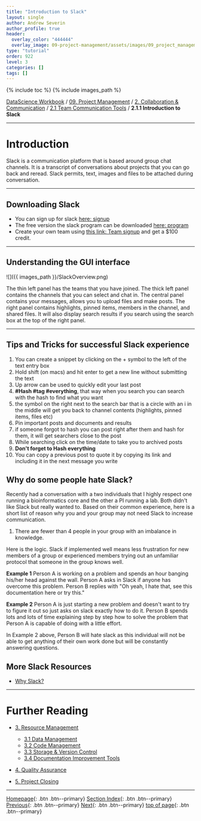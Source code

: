 ```yaml
---
title: "Introduction to Slack"
layout: single
author: Andrew Severin
author_profile: true
header:
  overlay_color: "444444"
  overlay_image: 09-project-management/assets/images/09_project_management_banner.png
type: "tutorial"
order: 922
level: 3
categories: []
tags: []
---
```


{% include toc %}
{% include images_path %}

[DataScience Workbook](https://datascience.101workbook.org/) / [09. Project Management](../00-ProjectManagement-LandingPage.md) / [2. Collaboration & Communication](00-collaboration-communication.md) / [2.1 Team Communication Tools](01-team-communication-tools.md) / **2.1.1 Introduction to Slack**

---


# Introduction

Slack is a communication platform that is based around group chat channels.  It is a transcript of conversations about projects that you can go back and reread.  Slack permits, text, images and files to be attached during conversation.


---
## Downloading Slack

* You can sign up for slack [here: signup](https://slack.com/get-started)
* The free version the slack program can be downloaded [here: program](https://slack.com/downloads/)
* Create your own team using [this link: Team signup](https://slack.com/r/0mklqxar-0tnh0jhj) and get a $100 credit.

---
## Understanding the GUI interface

![]({{ images_path }}/SlackOverview.png)

The thin left panel has the teams that you have joined.  The thick left panel contains the channels that you can select and chat in.  The central panel contains your messages, allows you to upload files and make posts.  The right panel contains highlights, pinned items, members in the channel, and shared files.  It will also display search results if you search using the search box at the top of the right panel.

---

## Tips and Tricks for successful Slack experience


1. You can create a snippet by clicking on the + symbol to the left of the text entry box  
2. Hold shift (on macs) and hit enter to get a new line without submitting the text
3. Up arrow can be used to quickly edit your last post
4. **#Hash #tag #everything**, that way when you search you can search with the hash to find what you want
5. the symbol on the right next to the search bar that is a circle with an i in the middle will get you back to channel contents (highlights, pinned items, files etc)
6. Pin important posts and documents and results
8. if someone forgot to hash you can post right after them and hash for them, it will get searchers close to the post
9. While searching click on the time/date to take you to archived posts
10. **Don't forget to Hash everything**
11. You can copy a previous post to quote it by copying its link and including it in the next message you write


## Why do some people hate Slack?

Recently had a conversation with a two individuals that I highly respect one running a bioinformatics core and the other a PI running a lab.  Both didn't like Slack but really wanted to.  Based on their common experience, here is a short list of reason why you and your group may not need Slack to increase communication.

1. There are fewer than 4 people in your group with an imbalance in knowledge.

Here is the logic.  Slack if implemented well means less frustration for new members of a group or experienced members trying out an unfamiliar protocol that someone in the group knows well.  

**Example 1**
Person A is working on a problem and spends an hour banging his/her head against the wall.  Person A asks in Slack if anyone has overcome this problem.  Person B replies with "Oh yeah, I hate that, see this documentation here or try this."

**Example 2**
Person A is just starting a new problem and doesn't want to try to figure it out so just asks on slack exactly how to do it.  Person B spends lots and lots of time explaining step by step how to solve the problem that Person A is capable of doing with a little effort.

In Example 2 above, Person B will hate slack as this individual will not be able to get anything of their own work done but will be constantly answering questions.


## More Slack Resources

* [Why Slack?](https://slack.com/features)



___
# Further Reading
* [3. Resource Management](../02-MANAGEMENT/00-intro-resource-management)
  * [3.1 Data Management](../02-MANAGEMENT/03-DATA/01-data-management)
  * [3.2 Code Management](../02-MANAGEMENT/01-SOURCE-CODE/00-code-developments)
  * [3.3 Storage & Version Control](../02-MANAGEMENT/01-SOURCE-CODE/01-storage-version-control)
  * [3.4 Documentation Improvement Tools](../02-MANAGEMENT/02-DOCUMENTATION/01-documentation-improvement-tools)

* [4. Quality Assurance](../03-PRODUCTIVITY/00-quality-assurance)
* [5. Project Closing](../04-PUBLICATION/01-project-closing)

___

[Homepage](../../index.md){: .btn  .btn--primary}
[Section Index](../00-ProjectManagement-LandingPage){: .btn  .btn--primary}
[Previous](01-team-communication-tools){: .btn  .btn--primary}
[Next](../02-MANAGEMENT/00-intro-resource-management){: .btn  .btn--primary}
[top of page](#introduction){: .btn  .btn--primary}
